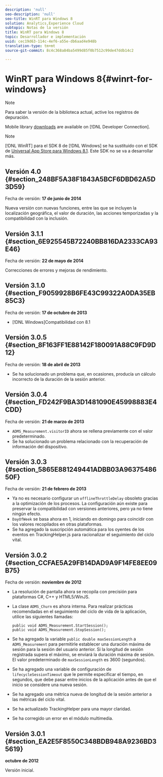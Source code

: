 ```yaml
---
description: 'null'
seo-description: 'null'
seo-title: WinRT para Windows 8
solution: Analytics,Experience Cloud
subtopic: Notas de la versión
title: WinRT para Windows 8
topic: Desarrollador e implementación
uuid: cec19d63-114c-4ef6-a55e-db6aad4e948b
translation-type: tm+mt
source-git-commit: 8c4c368a84ba5499d85f0b7512c99de47ddb14c2

---
```



# WinRT para Windows 8{#winrt-for-windows}

>[!NOTE]
>
>Para saber la versión de la biblioteca actual, active los registros de depuración.

Mobile library [downloads](https://marketing.adobe.com/developer/get-started/mobile/c-measuring-mobile-applications) are available on [!DNL Developer Connection].

>[!NOTE]
>
>[!DNL WinRT] para el SDK 8 de [!DNL Windows] se ha sustituido con el SDK de [Universal App Store para Windows 8.1](../appmeasurement-release-notes/c-release-notes-winu.md). Este SDK no se va a desarrollar más.

## Versión 4.0 {#section_248BF5A38F1843A5BCF6DBD62A5D3D59}

Fecha de versión: **17 de junio de 2014**

Nueva versión con nuevas funciones, entre las que se incluyen la localización geográfica, el valor de duración, las acciones temporizadas y la compatibilidad con la inclusión.

## Versión 3.1.1 {#section_6E925545B72240BB816DA2333CA93E46}

Fecha de versión: **22 de mayo de 2014**

Correcciones de errores y mejoras de rendimiento.

## Versión 3.1.0 {#section_F9059928B6FE43C99322A0DA35EB85C3}

Fecha de versión: **17 de octubre de 2013**

* [!DNL Windows]Compatibilidad con 8.1

## Versión 3.0.5 {#section_8F163FF1E88142F180091A88C9FD9D12}

Fecha de versión: **18 de abril de 2013**

* Se ha solucionado un problema que, en ocasiones, producía un cálculo incorrecto de la duración de la sesión anterior.

## Versión 3.0.4 {#section_FD242F9BA3D1481090E45998883E4CDD}

Fecha de versión: **21 de marzo de 2013**

* `ADMS_Measurement.visitorID` ahora se rellena previamente con el valor predeterminado.
* Se ha solucionado un problema relacionado con la recuperación de información del dispositivo.

## Versión 3.0.3 {#section_5865E881249441ADBB03A9637548650F}

Fecha de versión: **21 de febrero de 2013**

* Ya no es necesario configurar un `offlineThrottleDelay` obsoleto gracias a la optimización de los procesos. La configuración aún existe para preservar la compatibilidad con versiones anteriores, pero ya no tiene ningún efecto.
* `DayOfWeek` se basa ahora en 1, iniciando en domingo para coincidir con los valores recopilados en otras plataformas.
* Se ha agregado la suscripción automática para los oyentes de los eventos en TrackingHelper.js para racionalizar el seguimiento del ciclo vital.

## Versión 3.0.2 {#section_CCFAE5A29FB14DAD9A9F14FE8EE09B75}

Fecha de versión: **noviembre de 2012**

* La resolución de pantalla ahora se recopila con precisión para plataformas C#, C++ y HTML5/WinJS.
* La clase `ADMS_Churn` es ahora interna. Para realizar prácticas recomendadas en el seguimiento del ciclo de vida de la aplicación, utilice las siguientes llamadas:

   ```
   public void ADMS_Measurement.StartSession(); 
   public void ADMS_Measurement.StopSession();
   ```

* Se ha agregado la variable `public double maxSessionLength` a `ADMS_Measurement` para permitirle establecer una duración máxima de sesión para la sesión del usuario anterior. Si la longitud de sesión registrada supera el máximo, se enviará la duración máxima de sesión. El valor predeterminado de `maxSessionLength` es 3600 (segundos).
* Se ha agregado una variable de configuración de `lifecycleSessionTimeout` que le permite especificar el tiempo, en segundos, que debe pasar entre inicios de la aplicación antes de que el inicio se considere una nueva sesión.
* Se ha agregado una métrica nueva de longitud de la sesión anterior a las métricas del ciclo vital.
* Se ha actualizado TrackingHelper para una mayor claridad.
* Se ha corregido un error en el módulo multimedia.

## Versión 3.0.1 {#section_EA2E5F8550C348BDB948A9236BD35619}

**octubre de 2012**

Versión inicial.

